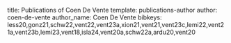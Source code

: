 title: Publications of Coen De Vente
template: publications-author
author: coen-de-vente
author_name: Coen De Vente
bibkeys: less20,gonz21,schw22,vent22,vent23a,xion21,vent21,vent23c,lemi22,vent21a,vent23b,lemi23,vent18,isla24,vent20a,schw22a,ardu20,vent20